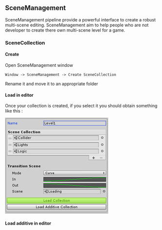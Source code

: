 ## SceneManagement

SceneManagement pipeline provide a powerful interface to create a robust multi-scene editing. SceneManagement aim to help people who are not developer to create there own multi-scene level for a game.

### SceneCollection

#### Create

Open SceneManagement window
```
Window -> SceneManagement -> Create SceneCollection
```

Rename it and move it to an appropriate folder

#### Load in editor

Once your collection is created, if you select it you should obtain something like this :

![Capture load collection](https://github.com/Nicolas-Constanty/UnityTools/blob/master/images/SceneCollection-LoadCollection.png)


#### Load additive in editor

